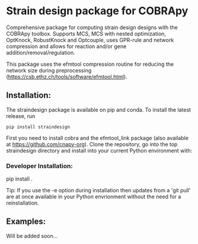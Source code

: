 # Strain design package for COBRApy
Comprehensive package for computing strain design designs with the COBRApy toolbox. Supports MCS, MCS with nested optimization, OptKnock, RobustKnock and Optcouple, uses GPR-rule and network compression and allows for reaction and/or gene addition/removal/regulation.

This package uses the efmtool compression routine for reducing the network size during preprocessing (https://csb.ethz.ch/tools/software/efmtool.html).

## Installation:

The straindesign package is available on pip and conda. To install the latest release, run

```pip install straindesign```

First you need to install cobra and the efmtool_link package (also available at https://github.com/cnapy-org).
Clone the repository, go into the top straindesign directory and install into your current Python environment with:

### Developer Installation:
pip install .

Tip: If you use the -e option during installation then updates from a 'git pull' are at once available in your Python envrionment without the need for a reinstallation.

## Examples:

Will be added soon...
